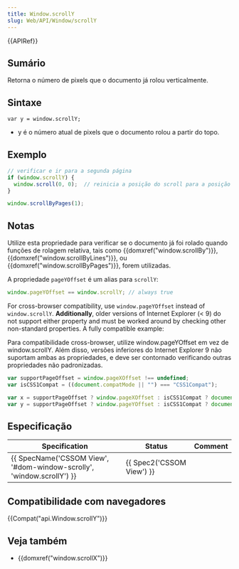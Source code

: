 ```yaml
---
title: Window.scrollY
slug: Web/API/Window/scrollY
---
```


{{APIRef}}

## Sumário

Retorna o número de pixels que o documento já rolou verticalmente.

## Sintaxe

```
var y = window.scrollY;
```

- y é o número atual de pixels que o documento rolou a partir do topo.

## Exemplo

```js
// verificar e ir para a segunda página
if (window.scrollY) {
  window.scroll(0, 0);  // reinicia a posição do scroll para a posição superior esquerda do documento.
}

window.scrollByPages(1);
```

## Notas

Utilize esta propriedade para verificar se o documento já foi rolado quando funções de rolagem relativa, tais como {{domxref("window.scrollBy")}}, {{domxref("window.scrollByLines")}}, ou {{domxref("window.scrollByPages")}}, forem utilizadas.

A propriedade `pageYOffset` é um alias para `scrollY`:

```js
window.pageYOffset == window.scrollY; // always true
```

For cross-browser compatibility, use `window.pageYOffset` instead of `window.scrollY`. **Additionally**, older versions of Internet Explorer (< 9) do not support either property and must be worked around by checking other non-standard properties. A fully compatible example:

Para compatibilidade cross-browser, utilize window\.pageYOffset em vez de window\.scrollY. Além disso, versões inferiores do Internet Explorer 9 não suportam ambas as propriedades, e deve ser contornado verificando outras propriedades não padronizadas.

```js
var supportPageOffset = window.pageXOffset !== undefined;
var isCSS1Compat = ((document.compatMode || "") === "CSS1Compat");

var x = supportPageOffset ? window.pageXOffset : isCSS1Compat ? document.documentElement.scrollLeft : document.body.scrollLeft;
var y = supportPageOffset ? window.pageYOffset : isCSS1Compat ? document.documentElement.scrollTop : document.body.scrollTop;
```

## Especificação

| Specification                                                                                | Status                           | Comment |
| -------------------------------------------------------------------------------------------- | -------------------------------- | ------- |
| {{ SpecName('CSSOM View', '#dom-window-scrolly', 'window.scrollY') }} | {{ Spec2('CSSOM View') }} |         |

## Compatibilidade com navegadores

{{Compat("api.Window.scrollY")}}

## Veja também

- {{domxref("window.scrollX")}}
